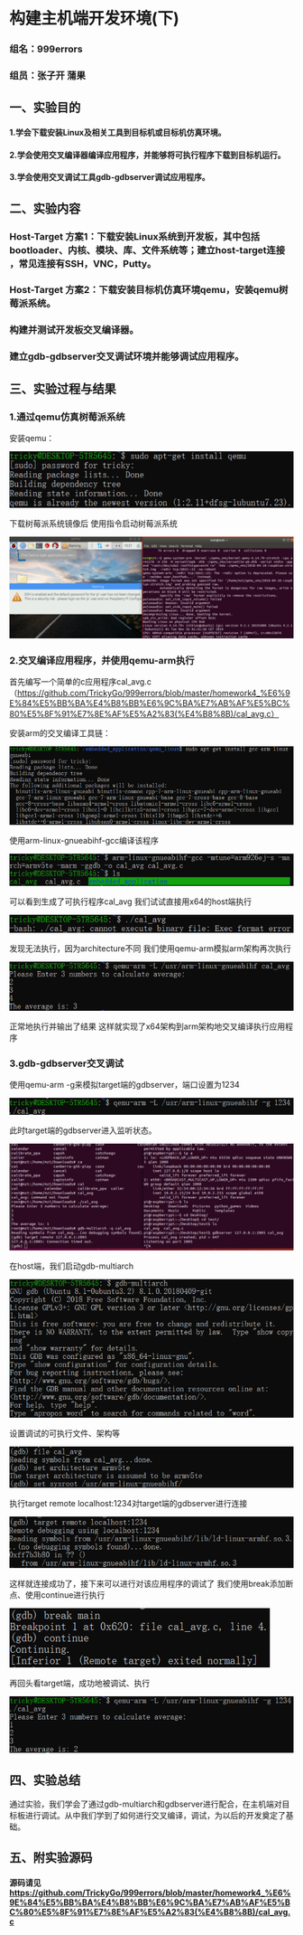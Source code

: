 # 构建主机端开发环境(下)

### 组名：999errors
### 组员：张子开 蒲果

## 一、实验目的
#### 1.学会下载安装Linux及相关工具到目标机或目标机仿真环境。  
#### 2.学会使用交叉编译器编译应用程序，并能够将可执行程序下载到目标机运行。 
#### 3.学会使用交叉调试工具gdb-gdbserver调试应用程序。 

## 二、实验内容
### Host-Target 方案1：下载安装Linux系统到开发板，其中包括bootloader、内核、模块、库、文件系统等；建立host-target连接 ，常见连接有SSH，VNC，Putty。 
### Host-Target 方案2：下载安装目标机仿真环境qemu，安装qemu树莓派系统。
### 构建并测试开发板交叉编译器。 
### 建立gdb-gdbserver交叉调试环境并能够调试应用程序。 

## 三、实验过程与结果

### 1.通过qemu仿真树莓派系统
安装qemu：

![img](./img/install_qemu.png)

下载树莓派系统镜像后 使用指令启动树莓派系统

![img](./img/start.png)

### 2.交叉编译应用程序，并使用qemu-arm执行

首先编写一个简单的c应用程序cal_avg.c（https://github.com/TrickyGo/999errors/blob/master/homework4_%E6%9E%84%E5%BB%BA%E4%B8%BB%E6%9C%BA%E7%AB%AF%E5%BC%80%E5%8F%91%E7%8E%AF%E5%A2%83(%E4%B8%8B)/cal_avg.c）

安装arm的交叉编译工具链：

![img](./img/install_gcc-arm-linux-gnueabi.png)

使用arm-linux-gnueabihf-gcc编译该程序

![img](./img/1.png)

可以看到生成了可执行程序cal_avg
我们试试直接用x64的host端执行

![img](./img/2.png)

发现无法执行，因为architecture不同
我们使用qemu-arm模拟arm架构再次执行

![img](./img/3.png)

正常地执行并输出了结果
这样就实现了x64架构到arm架构地交叉编译执行应用程序
### 3.gdb-gdbserver交叉调试
使用qemu-arm -g来模拟target端的gdbserver，端口设置为1234

![img](./img/4.png)

此时target端的gdbserver进入监听状态。

![img](./img/listen.png)

在host端，我们启动gdb-multiarch

![img](./img/6.png)

设置调试的可执行文件、架构等

![img](./img/7.png)

执行target remote localhost:1234对target端的gdbserver进行连接

![img](./img/8.png)

这样就连接成功了，接下来可以进行对该应用程序的调试了
我们使用break添加断点、使用continue进行执行

![img](./img/9.png)

再回头看target端，成功地被调试、执行

![img](./img/5.png)
## 四、实验总结
通过实验，我们学会了通过gdb-multiarch和gdbserver进行配合，在主机端对目标板进行调试。从中我们学到了如何进行交叉编译，调试，为以后的开发奠定了基础。


## 五、附实验源码

#### 源码请见 https://github.com/TrickyGo/999errors/blob/master/homework4_%E6%9E%84%E5%BB%BA%E4%B8%BB%E6%9C%BA%E7%AB%AF%E5%BC%80%E5%8F%91%E7%8E%AF%E5%A2%83(%E4%B8%8B)/cal_avg.c
